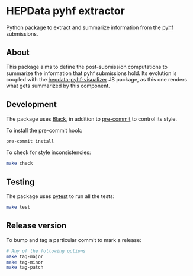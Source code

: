 # HEPData pyhf extractor

Python package to extract and summarize information from the [pyhf][pyhf-repository] submissions.


## About
This package aims to define the post-submission computations to summarize the information that pyhf
submissions hold. Its evolution is coupled with the [hepdata-pyhf-visualizer][pyhf-visualizer-repo]
JS package, as this one renders what gets summarized by this component.


## Development
The package uses [Black][black-web], in addition to [pre-commit][pre-commit-web] to control its style.

To install the pre-commit hook:
```sh
pre-commit install
```

To check for style inconsistencies:
```sh
make check
```


## Testing
The package uses [pytest][pytest-web] to run all the tests:

```sh
make test
```


## Release version
To bump and tag a particular commit to mark a release:

```sh
# Any of the following options
make tag-major
make tag-minor
make tag-patch
```


[black-web]: https://black.readthedocs.io/en/stable/
[pre-commit-web]: https://pre-commit.com/
[pyhf-repository]: https://github.com/scikit-hep/pyhf
[pyhf-visualizer-repo]: https://github.com/HEPData/hepdata-pyhf-visualizer
[pytest-web]: https://docs.pytest.org/en/stable/
